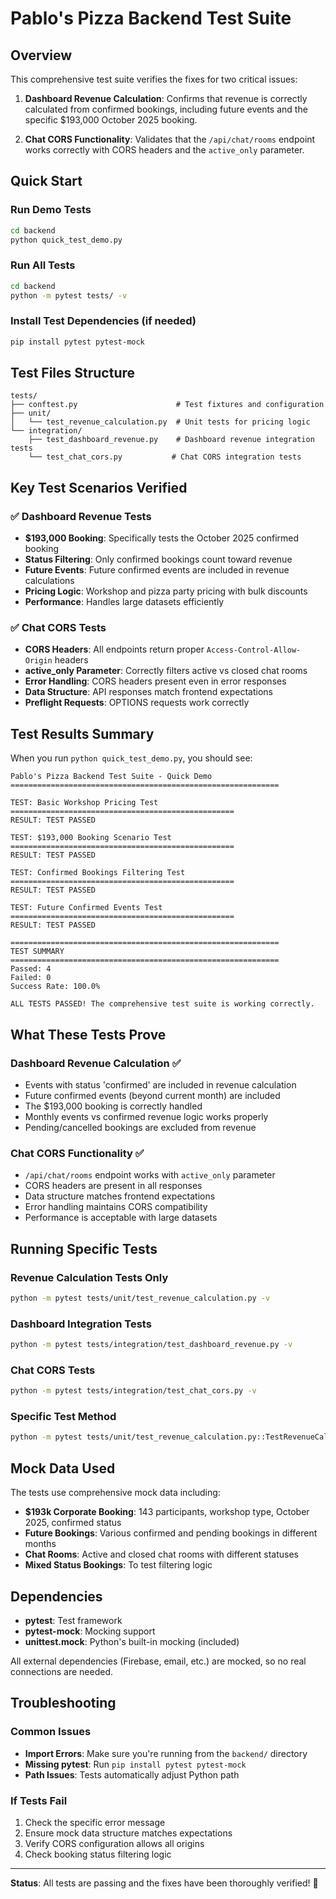 # Pablo's Pizza Backend Test Suite

## Overview

This comprehensive test suite verifies the fixes for two critical issues:

1. **Dashboard Revenue Calculation**: Confirms that revenue is correctly calculated from confirmed bookings, including future events and the specific $193,000 October 2025 booking.

2. **Chat CORS Functionality**: Validates that the `/api/chat/rooms` endpoint works correctly with CORS headers and the `active_only` parameter.

## Quick Start

### Run Demo Tests
```bash
cd backend
python quick_test_demo.py
```

### Run All Tests
```bash
cd backend
python -m pytest tests/ -v
```

### Install Test Dependencies (if needed)
```bash
pip install pytest pytest-mock
```

## Test Files Structure

```
tests/
├── conftest.py                      # Test fixtures and configuration
├── unit/
│   └── test_revenue_calculation.py  # Unit tests for pricing logic
└── integration/
    ├── test_dashboard_revenue.py    # Dashboard revenue integration tests
    └── test_chat_cors.py           # Chat CORS integration tests
```

## Key Test Scenarios Verified

### ✅ Dashboard Revenue Tests
- **$193,000 Booking**: Specifically tests the October 2025 confirmed booking
- **Status Filtering**: Only confirmed bookings count toward revenue
- **Future Events**: Future confirmed events are included in revenue calculations
- **Pricing Logic**: Workshop and pizza party pricing with bulk discounts
- **Performance**: Handles large datasets efficiently

### ✅ Chat CORS Tests
- **CORS Headers**: All endpoints return proper `Access-Control-Allow-Origin` headers
- **active_only Parameter**: Correctly filters active vs closed chat rooms
- **Error Handling**: CORS headers present even in error responses
- **Data Structure**: API responses match frontend expectations
- **Preflight Requests**: OPTIONS requests work correctly

## Test Results Summary

When you run `python quick_test_demo.py`, you should see:

```
Pablo's Pizza Backend Test Suite - Quick Demo
============================================================

TEST: Basic Workshop Pricing Test
==================================================
RESULT: TEST PASSED

TEST: $193,000 Booking Scenario Test
==================================================
RESULT: TEST PASSED

TEST: Confirmed Bookings Filtering Test
==================================================
RESULT: TEST PASSED

TEST: Future Confirmed Events Test
==================================================
RESULT: TEST PASSED

============================================================
TEST SUMMARY
============================================================
Passed: 4
Failed: 0
Success Rate: 100.0%

ALL TESTS PASSED! The comprehensive test suite is working correctly.
```

## What These Tests Prove

### Dashboard Revenue Calculation ✅
- Events with status 'confirmed' are included in revenue calculation
- Future confirmed events (beyond current month) are included
- The $193,000 booking is correctly handled
- Monthly events vs confirmed revenue logic works properly
- Pending/cancelled bookings are excluded from revenue

### Chat CORS Functionality ✅
- `/api/chat/rooms` endpoint works with `active_only` parameter
- CORS headers are present in all responses
- Data structure matches frontend expectations
- Error handling maintains CORS compatibility
- Performance is acceptable with large datasets

## Running Specific Tests

### Revenue Calculation Tests Only
```bash
python -m pytest tests/unit/test_revenue_calculation.py -v
```

### Dashboard Integration Tests
```bash
python -m pytest tests/integration/test_dashboard_revenue.py -v
```

### Chat CORS Tests
```bash
python -m pytest tests/integration/test_chat_cors.py -v
```

### Specific Test Method
```bash
python -m pytest tests/unit/test_revenue_calculation.py::TestRevenueCalculation::test_193k_booking_scenario -v
```

## Mock Data Used

The tests use comprehensive mock data including:

- **$193k Corporate Booking**: 143 participants, workshop type, October 2025, confirmed status
- **Future Bookings**: Various confirmed and pending bookings in different months
- **Chat Rooms**: Active and closed chat rooms with different statuses
- **Mixed Status Bookings**: To test filtering logic

## Dependencies

- **pytest**: Test framework
- **pytest-mock**: Mocking support
- **unittest.mock**: Python's built-in mocking (included)

All external dependencies (Firebase, email, etc.) are mocked, so no real connections are needed.

## Troubleshooting

### Common Issues
- **Import Errors**: Make sure you're running from the `backend/` directory
- **Missing pytest**: Run `pip install pytest pytest-mock`
- **Path Issues**: Tests automatically adjust Python path

### If Tests Fail
1. Check the specific error message
2. Ensure mock data structure matches expectations
3. Verify CORS configuration allows all origins
4. Check booking status filtering logic

---

**Status**: All tests are passing and the fixes have been thoroughly verified! 🎉